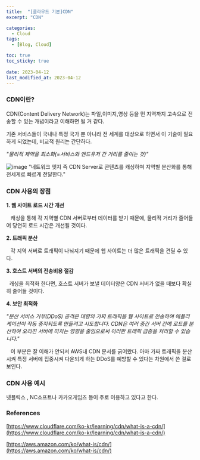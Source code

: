 ```yaml
---
title:  "[클라우드 기본]CDN"
excerpt: "CDN"

categories:
  - Cloud
tags:
  - [Blog, Cloud]

toc: true
toc_sticky: true
 
date: 2023-04-12
last_modified_at: 2023-04-12
---
```

### CDN이란?

CDN(Content Delivery Network)는 파일,이미지,영상 등을 먼 지역까지 고속으로 전송할 수 있는 개념이라고 이해하면 될 거 같다.

기존 서비스들이 국내나 특정 국가 뿐 아니라 전 세계를 대상으로 하면서 이 기술이 필요하게 되었는데, 비교적 원리는 간단하다.

_"물리적 제약을 최소화(=서비스와 엔드유저 간 거리를 줄이는 것)"_

![image](https://user-images.githubusercontent.com/62383521/231244007-242532da-3560-4662-a319-05b9b267d561.png)
"네트워크 엣지 즉 CDN Server로 콘텐츠를 캐싱하며 지역별 분산화를 통해 전세게로 빠르게 전달한다."

### CDN 사용의 장점

**1\. 웹 사이트 로드 시간 개선** 

   캐싱을 통해 각 지역별 CDN 서버로부터 데이터를 받기 때문에, 물리적 거리가 줄어들어 당연히 로드 시간은 개선될 것이다.

**2\. 트래픽 분산**

   각 지역 서버로 트래픽이 나눠지기 때문에 웹 사이트는 더 많은 트래픽을 견딜 수 있다.

**3\. 호스트 서버의 전송비용 절감** 

  캐싱을 최적화 한다면, 호스트 서버가 보낼 데이터양은 CDN 서버가 없을 때보다 확실히 줄어들 것이다.

**4\. 보안 최적화**

_"분산 서비스 거부(DDoS) 공격은 대량의 가짜 트래픽을 웹 사이트로 전송하여 애플리케이션이 작동 중지되도록 만들려고 시도합니다. CDN은 여러 중간 서버 간에 로드를 분산하여 오리진 서버에 미치는 영향을 줄임으로써 이러한 트래픽 급증을 처리할 수 있습니다."_

   이 부분은 잘 이해가 안되서 AWS내 CDN 문서를 긁어왔다. 아마 가짜 트래픽을 분산시켜 특정 서버에 집중시켜 다운되게 하는 DDoS를 예방할 수 있다는 차원에서 쓴 걸로 보인다.

### CDN 사용 예시

넷플릭스 , NC소프트나 카카오게임즈 등이 주로 이용하고 있다고 한다. 

### References

[https://www.cloudflare.com/ko-kr/learning/cdn/what-is-a-cdn/](https://www.cloudflare.com/ko-kr/learning/cdn/what-is-a-cdn/)

[https://aws.amazon.com/ko/what-is/cdn/](https://aws.amazon.com/ko/what-is/cdn/)
